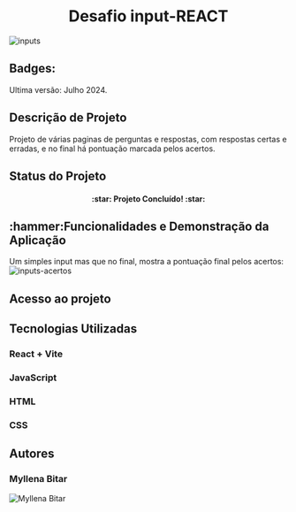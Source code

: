 <h1 align="center">Desafio input-REACT </h1>
<img src="https://github.com/user-attachments/assets/4e0df084-b2e2-4c53-86f8-449bda6813f0" alt="inputs">

<h2>Badges:</h2>
Ultima versão: Julho 2024.

<h2>Descrição de Projeto</h2>
Projeto de várias paginas de perguntas e respostas, com respostas certas e erradas, e no final há pontuação marcada pelos acertos.

<h2>Status do Projeto</h2><h4 align="center">:star: Projeto Concluído! :star:</h4>

<h2>:hammer:Funcionalidades e Demonstração da Aplicação</h2>
Um simples input mas que no final, mostra a pontuação final pelos acertos:
<img src="https://github.com/user-attachments/assets/7a816358-97ea-43bd-820b-d711b74cdb44" alt="inputs-acertos">

<h2>Acesso ao projeto</h2>
<h2> Tecnologias Utilizadas</h2>
<h3>React + Vite</h3>
<h3> JavaScript</h3>
<h3> HTML</h3>
<h3> CSS</h3>

<H2>Autores</H2>
<h3>Myllena Bitar</h3>
<img src="https://avatars.githubusercontent.com/u/111917539?v=4" alt="Myllena Bitar">

